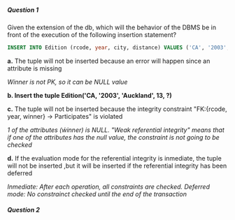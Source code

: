##### Question 1
Given the extension of the db, which will the behavior of the DBMS be in front of the execution of the following insertion statement?
```sql
INSERT INTO Edition (rcode, year, city, distance) VALUES ('CA', '2003', 'Auckland', 13)
```

**a.** The tuple will not be inserted because an error will happen since an attribute is missing 

*Winner is not PK, so it can be NULL value*

**b. Insert the tuple Edition('CA, '2003', 'Auckland', 13, ?)**

**c.** The tuple will not be inserted because the integrity constraint "FK:{rcode, year, winner} -> Participates" is violated

*1 of the attributes (ẃinner) is NULL. "Weak referential integrity" means that if one of the attributes has the null value, the constraint is not going to be checked*

**d.** If the evaluation mode for the referential integrity is inmediate, the tuple will not be inserted ,but it will be inserted if the referential integrity has been deferred

*Inmediate: After each operation, all constraints are checked. Deferred mode: No constrainct checked until the end of the transaction*

##### Question 2

